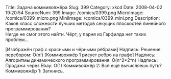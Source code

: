 Title: Задача коммивояжёра 
Slug: 399 
Category: xkcd 
Date: 2008-04-02 19:20:54 
SourceNum: 399 
Image: /comics/0399.png 
MicroImage: /comics/0399_micro.png 
MiniImage: /comics/0399_mini.png 
Description: Каков класс сложности лучших методов секущих плоскостей линейного программирования?<br>Нигде не смог этого найти. Чёрт, у парня из Гарфилда нет таких проблем... 

[Изображён граф с красными и чёрными рёбрами]
Надпись: Решение перебором: O(n!)
[Коммивояжёр 1 рисует ребро на графе]
Надпись: Алгоритмы динамического программирования: O(n^2*2^n)
Надпись: Продажа через Ebay: O(1)
Коммивояжёр 2: Всё ещё вычисляешь путь? 
Коммивояжёр 1: Заткнись.